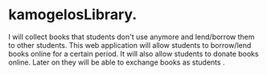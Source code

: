 # kamogelosLibrary.
I will collect books that students don't use anymore and lend/borrow them to other students.
This web application will allow students to borrow/lend books online for a certain period.
It will also allow students to donate books online.
Later on they will be able to exchange books as students .
